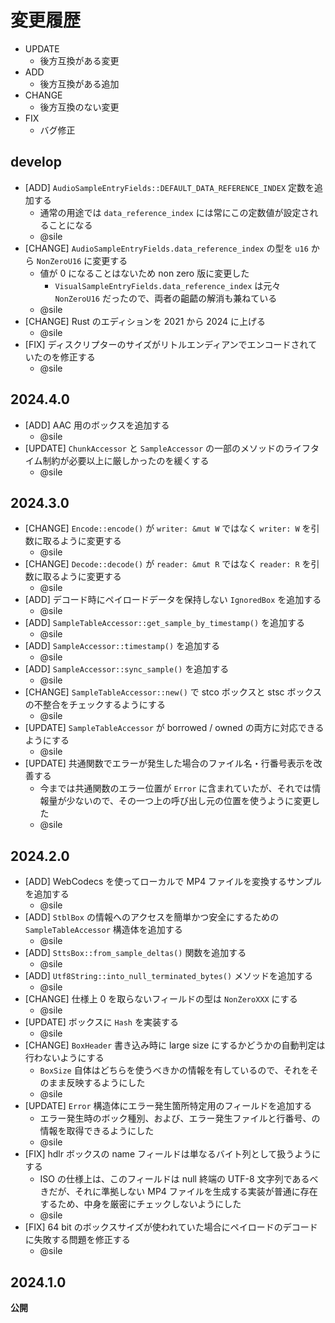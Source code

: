 # 変更履歴

- UPDATE
  - 後方互換がある変更
- ADD
  - 後方互換がある追加
- CHANGE
  - 後方互換のない変更
- FIX
  - バグ修正

## develop

- [ADD] `AudioSampleEntryFields::DEFAULT_DATA_REFERENCE_INDEX` 定数を追加する
  - 通常の用途では `data_reference_index` には常にこの定数値が設定されることになる
  - @sile
- [CHANGE] `AudioSampleEntryFields.data_reference_index` の型を `u16` から `NonZeroU16` に変更する
  - 値が 0 になることはないため non zero 版に変更した
    - `VisualSampleEntryFields.data_reference_index` は元々 `NonZeroU16` だったので、両者の齟齬の解消も兼ねている
  - @sile
- [CHANGE] Rust のエディションを 2021 から 2024 に上げる
  - @sile
- [FIX] ディスクリプターのサイズがリトルエンディアンでエンコードされていたのを修正する
  - @sile

## 2024.4.0

- [ADD] AAC 用のボックスを追加する
  - @sile
- [UPDATE] `ChunkAccessor` と `SampleAccessor` の一部のメソッドのライフタイム制約が必要以上に厳しかったのを緩くする
  - @sile

## 2024.3.0

- [CHANGE] `Encode::encode()` が `writer: &mut W` ではなく `writer: W` を引数に取るように変更する
   - @sile
- [CHANGE] `Decode::decode()` が `reader: &mut R` ではなく `reader: R` を引数に取るように変更する
   - @sile
- [ADD] デコード時にペイロードデータを保持しない `IgnoredBox` を追加する
   - @sile
- [ADD] `SampleTableAccessor::get_sample_by_timestamp()` を追加する
   - @sile
- [ADD] `SampleAccessor::timestamp()` を追加する
   - @sile
- [ADD] `SampleAccessor::sync_sample()` を追加する
  - @sile
- [CHANGE] `SampleTableAccessor::new()` で stco ボックスと stsc ボックスの不整合をチェックするようにする
  - @sile
- [UPDATE] `SampleTableAccessor` が borrowed / owned の両方に対応できるようにする
  - @sile
- [UPDATE] 共通関数でエラーが発生した場合のファイル名・行番号表示を改善する
  - 今までは共通関数のエラー位置が `Error` に含まれていたが、それでは情報量が少ないので、その一つ上の呼び出し元の位置を使うように変更した
  - @sile

## 2024.2.0

- [ADD] WebCodecs を使ってローカルで MP4 ファイルを変換するサンプルを追加する
  - @sile
- [ADD] `StblBox` の情報へのアクセスを簡単かつ安全にするための `SampleTableAccessor` 構造体を追加する
  - @sile
- [ADD] `SttsBox::from_sample_deltas()` 関数を追加する
  - @sile
- [ADD] `Utf8String::into_null_terminated_bytes()` メソッドを追加する
  - @sile
- [CHANGE] 仕様上 0 を取らないフィールドの型は `NonZeroXXX` にする
  -  @sile
- [UPDATE] ボックスに `Hash` を実装する
  - @sile
- [CHANGE] `BoxHeader` 書き込み時に large size にするかどうかの自動判定は行わないようにする
  - `BoxSize` 自体はどちらを使うべきかの情報を有しているので、それをそのまま反映するようにした
  - @sile
- [UPDATE] `Error` 構造体にエラー発生箇所特定用のフィールドを追加する
  - エラー発生時のボック種別、および、エラー発生ファイルと行番号、の情報を取得できるようにした
  - @sile
- [FIX] hdlr ボックスの name フィールドは単なるバイト列として扱うようにする
  - ISO の仕様上は、このフィールドは null 終端の UTF-8 文字列であるべきだが、それに準拠しない MP4 ファイルを生成する実装が普通に存在するため、中身を厳密にチェックしないようにした
  - @sile
- [FIX] 64 bit のボックスサイズが使われていた場合にペイロードのデコードに失敗する問題を修正する
  - @sile

## 2024.1.0

**公開**
